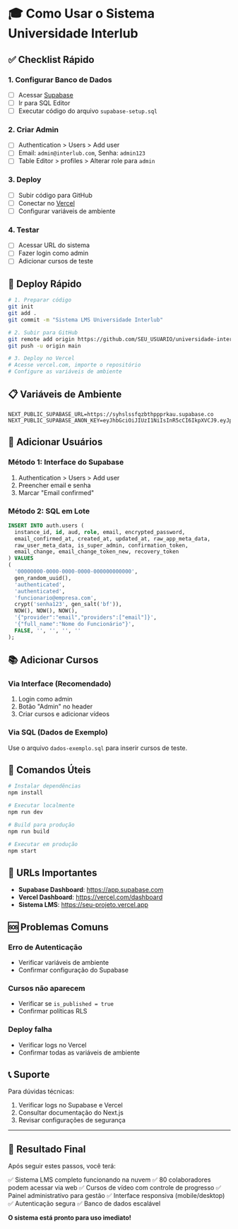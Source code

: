 # 🎓 Como Usar o Sistema Universidade Interlub

## ✅ Checklist Rápido

### 1. Configurar Banco de Dados
- [ ] Acessar [Supabase](https://app.supabase.com)
- [ ] Ir para SQL Editor
- [ ] Executar código do arquivo `supabase-setup.sql`

### 2. Criar Admin
- [ ] Authentication > Users > Add user
- [ ] Email: `admin@interlub.com`, Senha: `admin123`
- [ ] Table Editor > profiles > Alterar role para `admin`

### 3. Deploy
- [ ] Subir código para GitHub
- [ ] Conectar no [Vercel](https://vercel.com)
- [ ] Configurar variáveis de ambiente

### 4. Testar
- [ ] Acessar URL do sistema
- [ ] Fazer login como admin
- [ ] Adicionar cursos de teste

## 🚀 Deploy Rápido

```bash
# 1. Preparar código
git init
git add .
git commit -m "Sistema LMS Universidade Interlub"

# 2. Subir para GitHub
git remote add origin https://github.com/SEU_USUARIO/universidade-interlub-lms.git
git push -u origin main

# 3. Deploy no Vercel
# Acesse vercel.com, importe o repositório
# Configure as variáveis de ambiente
```

## 📋 Variáveis de Ambiente

```env
NEXT_PUBLIC_SUPABASE_URL=https://syhslssfqzbthppprkau.supabase.co
NEXT_PUBLIC_SUPABASE_ANON_KEY=eyJhbGciOiJIUzI1NiIsInR5cCI6IkpXVCJ9.eyJpc3MiOiJzdXBhYmFzZSIsInJlZiI6InN5aHNsc3NmcXpidGhwcHBya2F1Iiwicm9sZSI6ImFub24iLCJpYXQiOjE3NTE2NTQ1MzYsImV4cCI6MjA2NzIzMDUzNn0.KDoKpFB4dbJnD47NR_HF_aftqPdvaf5VwLJztu9DurM
```

## 👥 Adicionar Usuários

### Método 1: Interface do Supabase
1. Authentication > Users > Add user
2. Preencher email e senha
3. Marcar "Email confirmed"

### Método 2: SQL em Lote
```sql
INSERT INTO auth.users (
  instance_id, id, aud, role, email, encrypted_password, 
  email_confirmed_at, created_at, updated_at, raw_app_meta_data, 
  raw_user_meta_data, is_super_admin, confirmation_token, 
  email_change, email_change_token_new, recovery_token
) VALUES 
(
  '00000000-0000-0000-0000-000000000000',
  gen_random_uuid(),
  'authenticated',
  'authenticated',
  'funcionario@empresa.com',
  crypt('senha123', gen_salt('bf')),
  NOW(), NOW(), NOW(),
  '{"provider":"email","providers":["email"]}',
  '{"full_name":"Nome do Funcionário"}',
  FALSE, '', '', '', ''
);
```

## 📚 Adicionar Cursos

### Via Interface (Recomendado)
1. Login como admin
2. Botão "Admin" no header
3. Criar cursos e adicionar vídeos

### Via SQL (Dados de Exemplo)
Use o arquivo `dados-exemplo.sql` para inserir cursos de teste.

## 🔧 Comandos Úteis

```bash
# Instalar dependências
npm install

# Executar localmente
npm run dev

# Build para produção
npm run build

# Executar em produção
npm start
```

## 📱 URLs Importantes

- **Supabase Dashboard**: https://app.supabase.com
- **Vercel Dashboard**: https://vercel.com/dashboard
- **Sistema LMS**: https://seu-projeto.vercel.app

## 🆘 Problemas Comuns

### Erro de Autenticação
- Verificar variáveis de ambiente
- Confirmar configuração do Supabase

### Cursos não aparecem
- Verificar se `is_published = true`
- Confirmar políticas RLS

### Deploy falha
- Verificar logs no Vercel
- Confirmar todas as variáveis de ambiente

## 📞 Suporte

Para dúvidas técnicas:
1. Verificar logs no Supabase e Vercel
2. Consultar documentação do Next.js
3. Revisar configurações de segurança

---

## 🎯 Resultado Final

Após seguir estes passos, você terá:

✅ Sistema LMS completo funcionando na nuvem
✅ 80 colaboradores podem acessar via web
✅ Cursos de vídeo com controle de progresso
✅ Painel administrativo para gestão
✅ Interface responsiva (mobile/desktop)
✅ Autenticação segura
✅ Banco de dados escalável

**O sistema está pronto para uso imediato!**